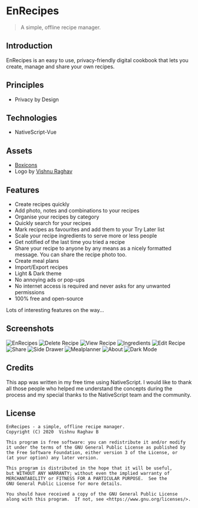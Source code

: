 # EnRecipes

> A simple, offline recipe manager.

## Introduction

EnRecipes is an easy to use, privacy-friendly digital cookbook that lets you create, manage and share your own recipes.

## Principles

- Privacy by Design

## Technologies

- NativeScript-Vue

## Assets

- [Boxicons](https://boxicons.com/)
- Logo by [Vishnu Raghav](https://www.vishnuraghav.com/)

## Features

- Create recipes quickly
- Add photo, notes and combinations to your recipes
- Organise your recipes by category
- Quickly search for your recipes
- Mark recipes as favourites and add them to your Try Later list
- Scale your recipe ingredients to serve more or less people
- Get notified of the last time you tried a recipe
- Share your recipe to anyone by any means as a nicely formatted message. You can share the recipe photo too.
- Create meal plans
- Import/Export recipes
- Light & Dark theme
- No annoying ads or pop-ups
- No internet access is required and never asks for any unwanted permissions
- 100% free and open-source

Lots of interesting features on the way...

## Screenshots

![EnRecipes](assets/Screenshots/1.png)
![Delete Recipe](assets/Screenshots/2.png)
![View Recipe](assets/Screenshots/3.png)
![Ingredients](assets/Screenshots/4.png)
![Edit Recipe](assets/Screenshots/5.png)
![Share](assets/Screenshots/6.png)
![Side Drawer](assets/Screenshots/7.png)
![Mealplanner](assets/Screenshots/8.png)
![About](assets/Screenshots/9.png)
![Dark Mode](assets/Screenshots/10.png)

## Credits

This app was written in my free time using NativeScript. I would like to thank all those people who helped me understand the concepts during the process and my special thanks to the NativeScript team and the community.

## License

```
EnRecipes - a simple, offline recipe manager.
Copyright (C) 2020  Vishnu Raghav B

This program is free software: you can redistribute it and/or modify
it under the terms of the GNU General Public License as published by
the Free Software Foundation, either version 3 of the License, or
(at your option) any later version.

This program is distributed in the hope that it will be useful,
but WITHOUT ANY WARRANTY; without even the implied warranty of
MERCHANTABILITY or FITNESS FOR A PARTICULAR PURPOSE.  See the
GNU General Public License for more details.

You should have received a copy of the GNU General Public License
along with this program.  If not, see <https://www.gnu.org/licenses/>.
```
